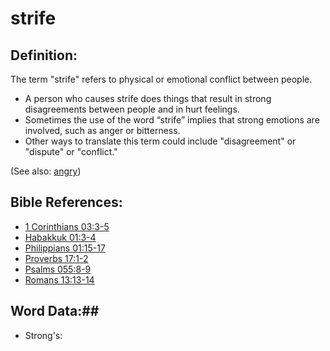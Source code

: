 # strife #

## Definition: ##

The term "strife" refers to physical or emotional conflict between people.

* A person who causes strife does things that result in strong disagreements between people and in hurt feelings.
* Sometimes the use of the word “strife” implies that strong emotions are involved, such as anger or bitterness.
* Other ways to translate this term could include "disagreement" or "dispute" or "conflict."

(See also: [angry](../other/angry.md))

## Bible References: ##

* [1 Corinthians 03:3-5](rc://en/tn/help/1co/03/03)
* [Habakkuk 01:3-4](rc://en/tn/help/hab/01/03)
* [Philippians 01:15-17](rc://en/tn/help/php/01/15)
* [Proverbs 17:1-2](rc://en/tn/help/pro/17/01)
* [Psalms 055:8-9](rc://en/tn/help/psa/055/008)
* [Romans 13:13-14](rc://en/tn/help/rom/13/13)

## Word Data:##

* Strong's: 

